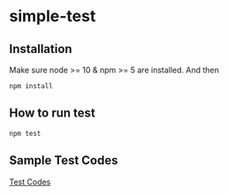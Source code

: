 # simple-test

## Installation
Make sure node >= 10 & npm >= 5 are installed. And then
```
npm install
```

## How to run test
```
npm test
```

## Sample Test Codes
[Test Codes](https://github.com/Duncan00/simple-test/tree/master/routes/__tests__)